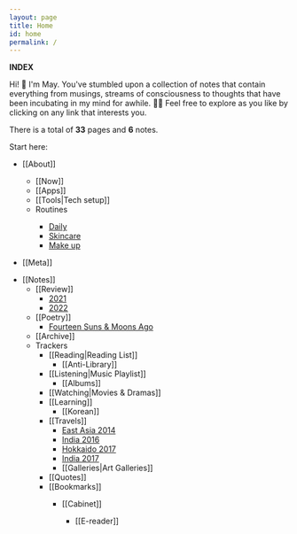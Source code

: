 ```yaml
---
layout: page
title: Home
id: home
permalink: /
---
```


<b>INDEX</b>

<p>Hi! 👋 I'm May. You've stumbled upon a collection of notes that contain everything from musings, streams of consciousness to thoughts that have been incubating in my mind for awhile. 🧠✨ Feel free to explore as you like by clicking on any link that interests you.</p>

<p>There is a total of <b>33</b> pages and <b>6</b> notes.</p>

Start here: 
<ul>
    <li>[[About]]</li>
    <ul>
        <li>[[Now]]</li>
        <li>[[Apps]]</li>
        <li>[[Tools|Tech setup]]</li>
        <li>Routines</li>
        <ul>
            <li><a class="internal-link" href="/routine/daily">Daily</a></li>
            <li><a class="internal-link" href="/routine/skincare">Skincare</a></li>
            <li><a class="internal-link" href="/routine/make-up">Make up</a></li>
        </ul>  
    </ul>
</ul>

<ul>
  <li>[[Meta]]</li>
</ul>


<ul>
  <li>[[Notes]]
    <ul>
      <li>[[Review]]
        <ul>
          <li><a class="internal-link" href="/reflect/2021">2021</a></li>
          <li><a class="internal-link" href="/reflect/2022">2022</a></li>
        </ul>
      <li>[[Poetry]]
        <ul>
          <li><a class="internal-link" href="/poem/fourteen-suns">Fourteen Suns & Moons Ago</a></li>
        </ul>
       </li>
      <li>[[Archive]]</li>
  </li>
</ul>  

<ul>
  <li>Trackers
    <ul>
      <li>[[Reading|Reading List]]
        <ul>
          <li>[[Anti-Library]]</li>
        </ul>
      <li>[[Listening|Music Playlist]]
        <ul>
          <li>[[Albums]]</li>
        </ul>
      </li>
      <li>[[Watching|Movies & Dramas]]</li>
      <li>[[Learning]]
        <ul>
          <li>[[Korean]]</li>
        </ul>
      <li>[[Travels]]
        <ul>
          <li><a class="internal-link" href="/trip/east-asia-2014">East Asia 2014</a></li>
          <li><a class="internal-link" href="/trip/india-2016">India 2016</a></li>
            <li><a class="internal-link" href="/trip/hokkaido-2017">Hokkaido 2017</a></li>
          <li><a class="internal-link" href="/trip/india-2017">India 2017</a></li>
          <li>[[Galleries|Art Galleries]]</li>
        </ul>
      <li>[[Quotes]]</li>
      <li>[[Bookmarks]]</li>
  </li>  

<ul>
  <li>[[Cabinet]]</li>
  <ul>
      <li>[[E-reader]]</li>
  </ul>
</ul>



<style>
  .wrapper {
    max-width: 58em;
  }
</style>
